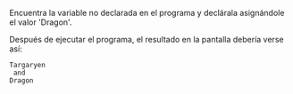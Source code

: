 
Encuentra la variable no declarada en el programa y declárala asignándole el valor 'Dragon'.

Después de ejecutar el programa, el resultado en la pantalla debería verse así:

```text
Targaryen
 and
Dragon
```
